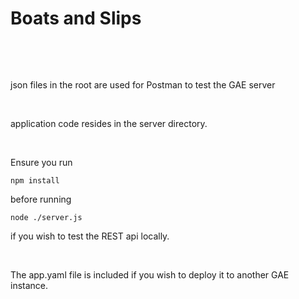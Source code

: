 Boats and Slips
===============

 

 

json files in the root are used for Postman to test the GAE server

 

application code resides in the server directory.

 

Ensure you run

~~~~~~~~~~~~~~~~~~~~~~~~~~~~~~~~~~~~~~~~~~~~~~~~~~~~~~~~~~~~~~~~~~~~~~~~~~~~~~~~
npm install
~~~~~~~~~~~~~~~~~~~~~~~~~~~~~~~~~~~~~~~~~~~~~~~~~~~~~~~~~~~~~~~~~~~~~~~~~~~~~~~~

before running

~~~~~~~~~~~~~~~~~~~~~~~~~~~~~~~~~~~~~~~~~~~~~~~~~~~~~~~~~~~~~~~~~~~~~~~~~~~~~~~~
node ./server.js
~~~~~~~~~~~~~~~~~~~~~~~~~~~~~~~~~~~~~~~~~~~~~~~~~~~~~~~~~~~~~~~~~~~~~~~~~~~~~~~~

if you wish to test the REST api locally.

 

The app.yaml file is included if you wish to deploy it to another GAE instance.
